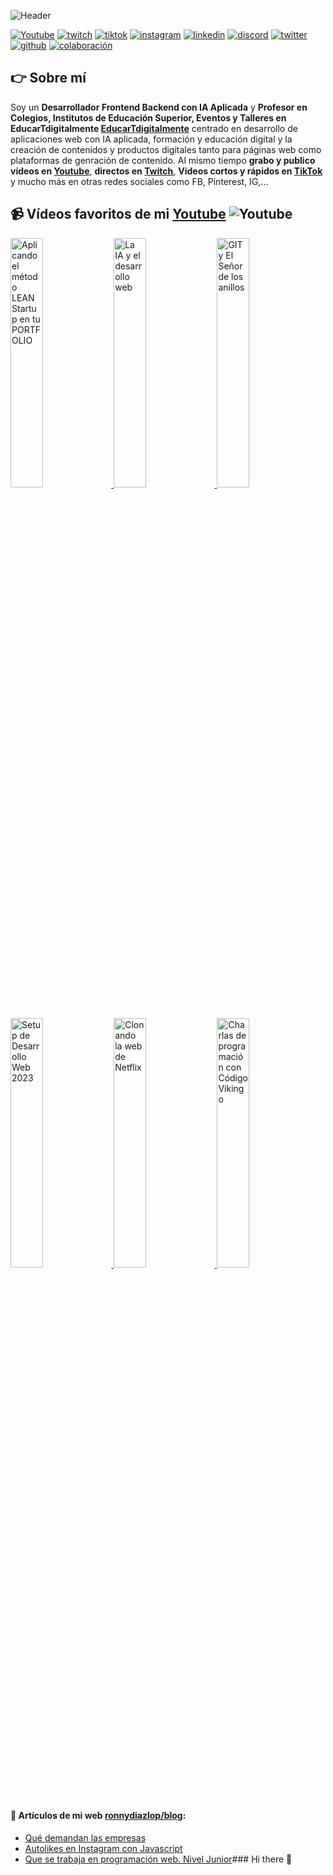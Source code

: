 
![Header](https://github.com/ronnynations21/ronnynations21.github.io/blob/main/assets/Welcome_to_my_github.png)

[![Youtube](https://img.shields.io/static/v1?label=&message=youtube&color=FF0000&logo=youtube&logoColor=white&style=for-the-badge)](https://youtube.com/ronnydiazlop?sub_confirmation=1)
[![twitch](https://img.shields.io/static/v1?label=&message=twitch&color=6441a5&logo=twitch&logoColor=white&style=for-the-badge)](https://twitch.tv/ronnydiazlop)
[![tiktok](https://img.shields.io/static/v1?label=&message=tiktok&color=ff0050&logo=tiktok&logoColor=white&style=for-the-badge)](https://www.tiktok.com/@ronnydiazlop?)
[![instagram](https://img.shields.io/static/v1?label=&message=instagram&color=5B51D8&logo=instagram&logoColor=white&style=for-the-badge)](https://instagram.com/ronnydiazlop)
[![linkedin](https://img.shields.io/static/v1?label=&message=linkedin&color=0e76a8&logo=linkedin&logoColor=white&style=for-the-badge)](https://www.linkedin.com/in/ronnydiazlopez)
[![discord](https://img.shields.io/static/v1?label=&message=discord&color=7289da&logo=discord&logoColor=white&style=for-the-badge)](https://discord.gg/t4TxXXXX)
[![twitter](https://img.shields.io/static/v1?label=&message=twitter&color=1DA1F2&logo=twitter&logoColor=white&style=for-the-badge)](https://twitter.com/ronnydiazlop)
[![github](https://img.shields.io/static/v1?label=&message=github&color=171515&logo=github&logoColor=white&style=for-the-badge)](https://github.com/ronnynations21)
[![colaboración](https://img.shields.io/static/v1?label=&message=MIS%20CURSOS&color=blue&logo=teach&logoColor=white&style=for-the-badge)](http://colaboracion.ronnynations21)


## 👉 Sobre mí
Soy un **Desarrollador Frontend Backend con IA Aplicada** y **Profesor en Colegios, Institutos de Educación Superior, Eventos y Talleres en EducarTdigitalmente [EducarTdigitalmente](https://EducarTdigitalmente.net/contacto-ronnydiazlop)** centrado en desarrollo de aplicaciones web con IA aplicada, formación y educación digital y la creación de contenidos y productos digitales tanto para páginas web como plataformas de genración de contenido.
Al mismo tiempo **grabo y publico vídeos en [Youtube](https://youtube.com/ronnydiazlop?sub_confirmation=1)**, **directos en [Twitch](https://twitch.tv/ronnydiazlop)**, **Videos cortos y rápidos en [TikTok](http://tiktok.com/@ronnydiazlop)** y mucho más en otras redes sociales como FB, Pinterest, IG,...


## 📹 Vídeos favoritos de mi [Youtube](https://youtube.com/ronnydiazlop?sub_confirmation=1) ![Youtube](https://img.shields.io/youtube/channel/subscribers/UC3ixxxxxxccccvvvS3-NA)
<a href='https://www.youtube.com/watch?v=jfffffffqCe4hTs' title="Aplicando el método LEAN Startup en tu PORTFOLIO - ver en Youtube" target='_blank'>
  <img width='32%'  src='https://i3.ytimg.com/vi/j6RffffCe4hTs/maxresdefault.jpg' alt='Aplicando el método LEAN Startup en tu PORTFOLIO' />
</a>
<a href='https://www.youtube.com/watch?v=1hDGffffqM' title="La IA y el desarrollo web - ver en Youtube" target='_blank'>
  <img width='32%'  src='https://i3.ytimg.com/vi/1hcccccM/maxresdefault.jpg' alt='La IA y el desarrollo web' />
</a>
<a href='https://www.youtube.com/watch?v=GddddbOs' title="GIT y El Señor de los anillos - ver en Youtube" target='_blank'>
  <img width='32%' src='https://img.youtube.com/vi/GC_Vddddds/maxresdefault.jpg' alt='GIT y El Señor de los anillos' />
</a>
<a href='https://www.youtube.com/watch?v=-cggggg' title="Setup de Desarrollo Web 2023 - ver en Youtube" target='_blank'>
  <img width='32%' src='https://img.youtube.com/vi/-chk3tKggggggg/maxresdefault.jpg' alt='Setup de Desarrollo Web 2023' />
</a>
<a href='https://www.youtube.com/watch?v=WCUjjjjjj8' title="Clonando la web de Netflix - ver en Youtube" target='_blank'>
  <img width='32%' src='https://i3.ytimg.com/vi/WCUASjjjjjjjj8/maxresdefault.jpg' alt='Clonando la web de Netflix' />
</a>
<a href='https://www.youtube.com/watch?v=P5eeeeeees' title="Charlas de programación con Código Vikingo - ver en Youtube" target='_blank'>
  <img width='32%' src='https://i3.ytimg.com/vi/P51Peeeeeeees/maxresdefault.jpg' alt='Charlas de programación con Código Vikingo' />
</a>


#### 📝 Artículos de mi web [ronnydiazlop/blog](https://ronnydiazlop/blog/):
- [Qué demandan las empresas](https://ronnydiazlop/blog/https://ronnydiazlop/blog/que-demandan-las-empresas/)
- [Autolikes en Instagram con Javascript](https://ronnydiazlop/blog/autolikes-en-instagram-con-javascript/)
- [Que se trabaja en programación web. Nivel Junior](https://ronnydiazlop/blog/que-se-trabaja-en-programacion-web/)### Hi there 👋

